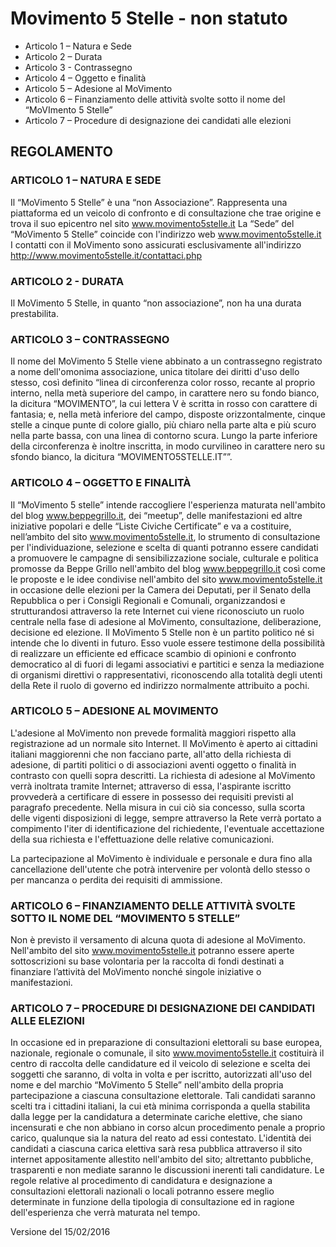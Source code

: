 # Movimento 5 Stelle - non statuto

- Articolo 1 – Natura e Sede
- Articolo 2 – Durata
- Articolo 3 - Contrassegno
- Articolo 4 – Oggetto e finalità
- Articolo 5 – Adesione al MoVimento
- Articolo 6 – Finanziamento delle attività svolte sotto il nome del “MoVImento 5 Stelle”
- Articolo 7 – Procedure di designazione dei candidati alle elezioni

## REGOLAMENTO

### ARTICOLO 1 – NATURA E SEDE

Il “MoVimento 5 Stelle” è una “non Associazione”. Rappresenta una piattaforma ed un veicolo di confronto e di consultazione che trae origine e trova il suo epicentro nel sito www.movimento5stelle.it
La “Sede” del “MoVimento 5 Stelle” coincide con l'indirizzo web www.movimento5stelle.it
I contatti con il MoVimento sono assicurati esclusivamente all'indirizzo http://www.movimento5stelle.it/contattaci.php

### ARTICOLO 2 - DURATA

Il MoVimento 5 Stelle, in quanto “non associazione”, non ha una durata prestabilita.

### ARTICOLO 3 – CONTRASSEGNO

Il nome del MoVimento 5 Stelle viene abbinato a un contrassegno registrato a nome dell'omonima associazione, unica titolare dei diritti d'uso dello stesso, così definito “linea di circonferenza color rosso, recante al proprio interno, nella metà superiore del campo, in carattere nero su fondo bianco, la dicitura “MOVIMENTO”, la cui lettera V è scritta in rosso con carattere di fantasia; e, nella metà inferiore del campo, disposte orizzontalmente, cinque stelle a cinque punte di colore giallo, più chiaro nella parte alta e più scuro nella parte bassa, con una linea di contorno scura. Lungo la parte inferiore della circonferenza è inoltre inscritta, in modo curvilineo in carattere nero su sfondo bianco, la dicitura “MOVIMENTO5STELLE.IT””.

### ARTICOLO 4 – OGGETTO E FINALITÀ

Il “MoVimento 5 stelle” intende raccogliere l'esperienza maturata nell'ambito del blog www.beppegrillo.it, dei “meetup”, delle manifestazioni ed altre iniziative popolari e delle “Liste Civiche Certificate” e va a costituire, nell’ambito del sito www.movimento5stelle.it, lo strumento di consultazione per l'individuazione, selezione e scelta di quanti potranno essere candidati a promuovere le campagne di sensibilizzazione sociale, culturale e politica promosse da Beppe Grillo nell'ambito del blog www.beppegrillo.it così come le proposte e le idee condivise nell'ambito del sito www.movimento5stelle.it in occasione delle elezioni per la Camera dei Deputati, per il Senato della Repubblica o per i Consigli Regionali e Comunali, organizzandosi e strutturandosi attraverso la rete Internet cui viene riconosciuto un ruolo centrale nella fase di adesione al MoVimento, consultazione, deliberazione, decisione ed elezione. Il MoVimento 5 Stelle non è un partito politico né si intende che lo diventi in futuro. Esso vuole essere testimone della possibilità di realizzare un efficiente ed efficace scambio di opinioni e confronto democratico al di fuori di legami associativi e partitici e senza la mediazione di organismi direttivi o rappresentativi, riconoscendo alla totalità degli utenti della Rete il ruolo di governo ed indirizzo normalmente attribuito a pochi.

### ARTICOLO 5 – ADESIONE AL MOVIMENTO

L'adesione al MoVimento non prevede formalità maggiori rispetto alla registrazione ad un normale sito Internet. Il MoVimento è aperto ai cittadini italiani maggiorenni che non facciano parte, all'atto della richiesta di adesione, di partiti politici o di associazioni aventi oggetto o finalità in contrasto con quelli sopra descritti. La richiesta di adesione al MoVimento verrà inoltrata tramite Internet; attraverso di essa, l'aspirante iscritto provvederà a certificare di essere in possesso dei requisiti previsti al paragrafo precedente. Nella misura in cui ciò sia concesso, sulla scorta delle vigenti disposizioni di legge, sempre attraverso la Rete verrà portato a compimento l'iter di identificazione del richiedente, l'eventuale accettazione della sua richiesta e l'effettuazione delle relative comunicazioni.

La partecipazione al MoVimento è individuale e personale e dura fino alla cancellazione dell'utente che potrà intervenire per volontà dello stesso o per mancanza o perdita dei requisiti di ammissione.

### ARTICOLO 6 – FINANZIAMENTO DELLE ATTIVITÀ SVOLTE SOTTO IL NOME DEL “MOVIMENTO 5 STELLE”

Non è previsto il versamento di alcuna quota di adesione al MoVimento. Nell'ambito del sito www.movimento5stelle.it potranno essere aperte sottoscrizioni su base volontaria per la raccolta di fondi destinati a finanziare l’attività del MoVimento nonché singole iniziative o manifestazioni.

### ARTICOLO 7 – PROCEDURE DI DESIGNAZIONE DEI CANDIDATI ALLE ELEZIONI

In occasione ed in preparazione di consultazioni elettorali su base europea, nazionale, regionale o comunale, il sito www.movimento5stelle.it costituirà il centro di raccolta delle candidature ed il veicolo di selezione e scelta dei soggetti che saranno, di volta in volta e per iscritto, autorizzati all'uso del nome e del marchio “MoVimento 5 Stelle” nell'ambito della propria partecipazione a ciascuna consultazione elettorale. Tali candidati saranno scelti tra i cittadini italiani, la cui età minima corrisponda a quella stabilita dalla legge per la candidatura a determinate cariche elettive, che siano incensurati e che non abbiano in corso alcun procedimento penale a proprio carico, qualunque sia la natura del reato ad essi contestato. L'identità dei candidati a ciascuna carica elettiva sarà resa pubblica attraverso il sito internet appositamente allestito nell'ambito del sito; altrettanto pubbliche, trasparenti e non mediate saranno le discussioni inerenti tali candidature. Le regole relative al procedimento di candidatura e designazione a consultazioni elettorali nazionali o locali potranno essere meglio determinate in funzione della tipologia di consultazione ed in ragione dell'esperienza che verrà maturata nel tempo.

Versione del 15/02/2016
